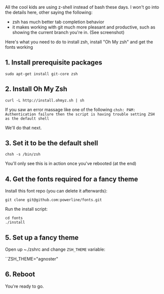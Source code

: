 All the cool kids are using z-shell instead of bash these days. I won't go into the details here, other saying the following:

* zsh has much better tab completion behavior
* it makes working with git much more pleasant and productive, such as showing the current branch you're in. (See screenshot)

Here's what  you need to do to install zsh, install "Oh My zsh" and get the fonts working

## 1. Install prerequisite packages

`sudo apt-get install git-core zsh`

## 2. Install Oh My Zsh

`curl -L http://install.ohmyz.sh | sh`

If you saw an error massage like one of the following `chsh: PAM: Authentication failure then the script is having trouble setting ZSH as the default shell`

We'll do that next.

## 3. Set it to be the default shell

`chsh -s /bin/zsh`

You'll only see this is in action once you've rebooted (at the end)

## 4. Get the fonts required for a fancy theme
Install this font repo (you can delete it afterwards):

 `git clone git@github.com:powerline/fonts.git`

Run the install script:
```
cd fonts
./install
```

## 5. Set up a fancy theme
Open up ~./zshrc and change `ZSH_THEME` variable:

``ZSH_THEME="agnoster"


## 6. Reboot
You're ready to go.
